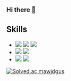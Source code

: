 ### Hi there 👋

<!--
**mawjdgus0812/mawjdgus0812** is a ✨ _special_ ✨ repository because its `README.md` (this file) appears on your GitHub profile.

Here are some ideas to get you started:

- 🔭 I’m currently working on ...
- 🌱 I’m currently learning ...
- 👯 I’m looking to collaborate on ...
- 🤔 I’m looking for help with ...
- 💬 Ask me about ...
- 📫 How to reach me: ...
- 😄 Pronouns: ...
- ⚡ Fun fact: ...
-->

## Skills
- <img src="https://img.shields.io/badge/C-172B4D?style=flat&logo=C&logoColor=white"/> <img src="https://img.shields.io/badge/C++-1E88E5?style=flat&logo=C%2B%2B&logoColor=white"/> <img src="https://img.shields.io/badge/Python-3766AB?style=flat&logo=Python&logoColor=white"/>
- <img src="https://img.shields.io/badge/Pytorch-FF3232?style=flat&logo=Pytorch&logoColor=white"> <img src="https://img.shields.io/badge/Numpy-1E8449?style=flat&logo=Numpy&logoColor=white">
- <img src="https://img.shields.io/badge/Git-F05032?style=flat&logo=Git&logoColor=white"/> <img src="https://img.shields.io/badge/Mathematica-DD1100?style=flat&logo=Wolfram&logoColor=white"/>

[![Solved.ac mawjdgus](http://mazassumnida.wtf/api/v2/generate_badge?boj=mawjdgus)](https://solved.ac/mawjdgus)
